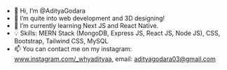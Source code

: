 - 👋 Hi, I’m @AdityaGodara
- 👀 I’m quite into web development and 3D designing!
- 🌱 I’m currently learning Next JS and React Native.
- 💡 Skills: MERN Stack (MongoDB, Express JS, React JS, Node JS), CSS, Bootstrap, Tailwind CSS, MySQL
- 📫 You can contact me on my instagram: www.instagram.com/_whyadityaa, email: adityagodara03@gmail.com
